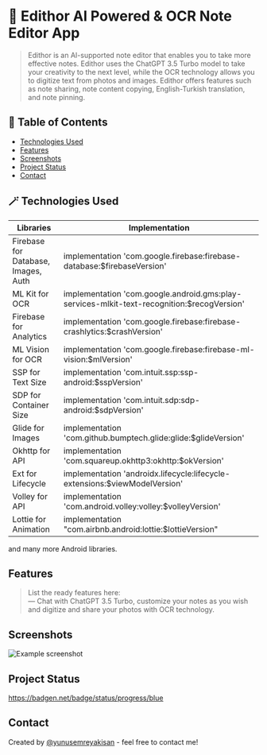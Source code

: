 
# 📱 Edithor AI Powered & OCR Note Editor App
> Edithor is an AI-supported note editor that enables you to take more effective notes. Edithor uses the ChatGPT 3.5 Turbo model to take your creativity to the next level, while the OCR technology allows you to digitize text from photos and images. Edithor offers features such as note sharing, note content copying, English-Turkish translation, and note pinning. 

## 📄 Table of Contents
* [Technologies Used](#technologies-used)
* [Features](#features)
* [Screenshots](#screenshots)
* [Project Status](#project-status)
* [Contact](#contact)
<!-- * [License](#license) -->


## 🪄 Technologies Used
| **Libraries**           | **Implementation**                                                                |
| ----------------- | ------------------------------------------------------------------ |
| Firebase for Database, Images, Auth | implementation 'com.google.firebase:firebase-database:$firebaseVersion' |
| ML Kit for OCR | implementation 'com.google.android.gms:play-services-mlkit-text-recognition:$recogVersion' |
| Firebase for Analytics | implementation 'com.google.firebase:firebase-crashlytics:$crashVersion' |
| ML Vision for OCR | implementation 'com.google.firebase:firebase-ml-vision:$mlVersion' |
| SSP for Text Size | implementation 'com.intuit.ssp:ssp-android:$sspVersion' |
| SDP for Container Size | implementation 'com.intuit.sdp:sdp-android:$sdpVersion' |
| Glide for Images |  implementation 'com.github.bumptech.glide:glide:$glideVersion' |
| Okhttp for API | implementation 'com.squareup.okhttp3:okhttp:$okVersion' |
| Ext for Lifecycle |  implementation 'androidx.lifecycle:lifecycle-extensions:$viewModelVersion' |
| Volley for API | implementation 'com.android.volley:volley:$volleyVersion' |
| Lottie for Animation |  implementation "com.airbnb.android:lottie:$lottieVersion" |

and many more Android libraries.

## Features
> List the ready features here:  
— Chat with ChatGPT 3.5 Turbo, customize your notes as you wish and digitize and share your photos with OCR technology.


## Screenshots
![Example screenshot](./img/screenshot.png)
<!-- If you have screenshots you'd like to share, include them here. -->


## Project Status
https://badgen.net/badge/status/progress/blue

## Contact
Created by [@yunusemreyakisan](https://www.yunusemreyakisan.com/) - feel free to contact me!


<!-- Optional -->
<!-- ## License -->
<!-- This project is open source and available under the [... License](). -->

<!-- You don't have to include all sections - just the one's relevant to your project --> 
